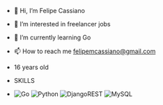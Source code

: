 - 👋 Hi, I’m Felipe Cassiano
- 👀 I’m interested in freelancer jobs
- 🌱 I’m currently learning Go
- 📫 How to reach me felipemcassiano@gmail.com
- 16 years old

- SKILLS
- ![Go](https://img.shields.io/badge/go-%2300ADD8.svg?style=for-the-badge&logo=go&logoColor=white) ![Python](https://img.shields.io/badge/python-3670A0?style=for-the-badge&logo=python&logoColor=ffdd54) ![DjangoREST](https://img.shields.io/badge/DJANGO-REST-ff1709?style=for-the-badge&logo=django&logoColor=white&color=ff1709&labelColor=gray) ![MySQL](https://img.shields.io/badge/mysql-%2300f.svg?style=for-the-badge&logo=mysql&logoColor=white)
